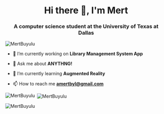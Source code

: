 <h1 align="center">Hi there 👋, I'm Mert</h1>
<h3 align="center">A computer science student at the University of Texas at Dallas</h3>

<p align="left"> <img src="https://komarev.com/ghpvc/?username=MertBuyulu&label=Profile%20views&color=0e75b6&style=flat" alt="MertBuyulu" /> </p>

- 🔭 I’m currently working on **Library Management System App**

- 💬 Ask me about **ANYTHNG!**

- 🌱 I’m currently learning **Augmented Reality**

- 📫 How to reach me **amertbyl@gmail.com**

<p><img align="left" src="https://github-readme-stats.vercel.app/api/top-langs?username=MertBuyulu&show_icons=true&locale=en&layout=compact&theme=tokyonight" alt="MertBuyulu" /></p>

<p>&nbsp;<img align="center" src="https://github-readme-stats.vercel.app/api?username=MertBuyulu&show_icons=true&locale=en&theme=tokyonight" alt="MertBuyulu" /></p>

<p><img align="center" src="https://github-readme-streak-stats.herokuapp.com/?user=MertBuyulu&&theme=tokyonight" alt="MertBuyulu" /></p>
